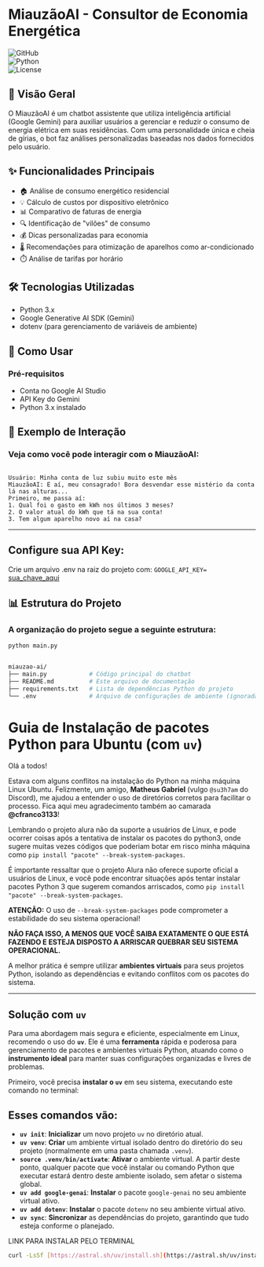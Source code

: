 
# MiauzãoAI - Consultor de Economia Energética  

![GitHub](https://img.shields.io/badge/status-em%20desenvolvimento-yellowgreen)  
![Python](https://img.shields.io/badge/Python-3.x-blue)  
![License](https://img.shields.io/badge/license-MIT-green)

## 📌 Visão Geral  

O MiauzãoAI é um chatbot assistente que utiliza inteligência artificial (Google Gemini) para auxiliar usuários a gerenciar e reduzir o consumo de energia elétrica em suas residências. Com uma personalidade única e cheia de gírias, o bot faz análises personalizadas baseadas nos dados fornecidos pelo usuário.

## ✨ Funcionalidades Principais  

- 🏠 Análise de consumo energético residencial  
- 💡 Cálculo de custos por dispositivo eletrônico  
- 📊 Comparativo de faturas de energia  
- 🔍 Identificação de "vilões" de consumo  
- 💰 Dicas personalizadas para economia  
- 🌡️ Recomendações para otimização de aparelhos como ar-condicionado  
- ⏱️ Análise de tarifas por horário  

## 🛠️ Tecnologias Utilizadas  

- Python 3.x  
- Google Generative AI SDK (Gemini)  
- dotenv (para gerenciamento de variáveis de ambiente)  

## 🚀 Como Usar  

### Pré-requisitos  

- Conta no Google AI Studio  
- API Key do Gemini  
- Python 3.x instalado  

## 💬 Exemplo de Interação

### Veja como você pode interagir com o MiauzãoAI:

```Plaintext

Usuário: Minha conta de luz subiu muito este mês
MiauzãoAI: E aí, meu consagrado! Bora desvendar esse mistério da conta lá nas alturas... 
Primeiro, me passa aí: 
1. Qual foi o gasto em kWh nos últimos 3 meses? 
2. O valor atual do kWh que tá na sua conta!
3. Tem algum aparelho novo aí na casa?

```

---
## Configure sua API Key:
Crie um arquivo .env na raiz do projeto com:
`GOOGLE_API_KEY=` [sua_chave_aqui](https://aistudio.google.com/app/apikey)


## 📊 Estrutura do Projeto
### A organização do projeto segue a seguinte estrutura:

```bash
python main.py


miauzao-ai/
├── main.py            # Código principal do chatbot
├── README.md          # Este arquivo de documentação
├── requirements.txt   # Lista de dependências Python do projeto
└── .env               # Arquivo de configurações de ambiente (ignorada pelo Git)


```
# Guia de Instalação de pacotes Python para Ubuntu (com `uv`)

Olá a todos!

Estava com alguns conflitos na instalação do Python na minha máquina Linux Ubuntu. Felizmente, um amigo, **Matheus Gabriel** (vulgo `@su3h7am` do Discord), me ajudou a entender o uso de diretórios corretos para facilitar o processo. Fica aqui meu agradecimento também ao camarada **@cfranco3133**!
    
Lembrando o projeto alura não da suporte a usuários de Linux, e pode ocorrer coisas após a tentativa de instalar os pacotes do python3, onde sugere muitas vezes códigos que poderiam botar em risco minha máquina como `pip install "pacote" --break-system-packages`.


É importante ressaltar que o projeto Alura não oferece suporte oficial a usuários de Linux, e você pode encontrar situações após tentar instalar pacotes Python 3 que sugerem comandos arriscados, como `pip install "pacote" --break-system-packages`.

**ATENÇÃO:** O uso de `--break-system-packages` pode comprometer a estabilidade do seu sistema operacional!


**NÃO FAÇA ISSO, A MENOS QUE VOCÊ SAIBA EXATAMENTE O QUE ESTÁ FAZENDO E ESTEJA DISPOSTO A ARRISCAR QUEBRAR SEU SISTEMA OPERACIONAL.**

A melhor prática é sempre utilizar **ambientes virtuais** para seus projetos Python, isolando as dependências e evitando conflitos com os pacotes do sistema.

---

## Solução com `uv`

Para uma abordagem mais segura e eficiente, especialmente em Linux, recomendo o uso do **`uv`**. Ele é uma **ferramenta** rápida e poderosa para gerenciamento de pacotes e ambientes virtuais Python, atuando como o **instrumento ideal** para manter suas configurações organizadas e livres de problemas.



Primeiro, você precisa **instalar o `uv`** em seu sistema, executando este comando no terminal:

## Esses comandos vão:

* **`uv init`**: **Inicializar** um novo projeto `uv` no diretório atual.
* **`uv venv`**: **Criar** um ambiente virtual isolado dentro do diretório do seu projeto (normalmente em uma pasta chamada `.venv`).
* **`source .venv/bin/activate`**: **Ativar** o ambiente virtual. A partir deste ponto, qualquer pacote que você instalar ou comando Python que executar estará dentro deste ambiente isolado, sem afetar o sistema global.
* **`uv add google-genai`**: **Instalar** o pacote `google-genai` no seu ambiente virtual ativo.
* **`uv add dotenv`**: **Instalar** o pacote `dotenv` no seu ambiente virtual ativo.
* **`uv sync`**: **Sincronizar** as dependências do projeto, garantindo que tudo esteja conforme o planejado.


LINK PARA INSTALAR PELO TERMINAL

```bash
curl -LsSf [https://astral.sh/uv/install.sh](https://astral.sh/uv/install.sh) | sh
```



